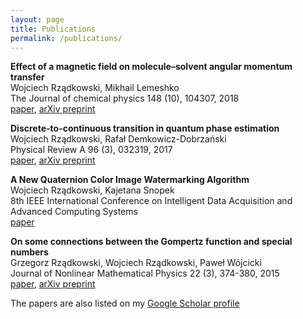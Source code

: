 ```yaml
---
layout: page
title: Publications
permalink: /publications/
---
```


**Effect of a magnetic field on molecule–solvent angular momentum transfer**  
Wojciech Rządkowski, Mikhail Lemeshko  
The Journal of chemical physics 148 (10), 104307, 2018  
[paper](https://aip.scitation.org/doi/10.1063/1.5017591), [arXiv preprint](https://arxiv.org/abs/1711.09904)

**Discrete-to-continuous transition in quantum phase estimation**  
Wojciech Rządkowski, Rafał Demkowicz-Dobrzański  
Physical Review A 96 (3), 032319, 2017  
[paper](https://journals.aps.org/pra/pdf/10.1103/PhysRevA.96.032319), [arXiv preprint](https://arxiv.org/abs/1704.06612)

**A New Quaternion Color Image Watermarking Algorithm**  
Wojciech Rządkowski, Kajetana Snopek  
8th IEEE International Conference on Intelligent Data Acquisition and Advanced Computing Systems  
[paper](https://ieeexplore.ieee.org/document/7340737)

**On some connections between the Gompertz function and special numbers**  
Grzegorz Rządkowski, Wojciech Rządkowski, Paweł Wójcicki  
Journal of Nonlinear Mathematical Physics 22 (3), 374-380, 2015  
[paper](https://www.tandfonline.com/doi/abs/10.1080/14029251.2015.1079419), [arXiv preprint](https://arxiv.org/abs/1511.03070)

The papers are also listed on my [Google Scholar profile](https://scholar.google.com/citations?user=ei-6X2cAAAAJ)
